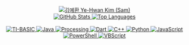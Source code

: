 <div align="center">
  <a href="https://github.com/yehwankim23?tab=repositories">
    <img src="https://capsule-render.vercel.app/api?type=soft&height=100&text=김예환%20Ye-Hwan%20Kim%20(Sam)&fontSize=50&fontAlignY=55&animation=twinkling&color=0d1117&fontColor=c9d1d9" alt="김예환 Ye-Hwan Kim (Sam)" />
  </a>
</div>

<div align="center">
  <a href="https://github.com/yehwankim23?tab=repositories">
    <img src="https://github-readme-stats.vercel.app/api?username=yehwankim23&show_icons=true&count_private=true&line_height=24&title_color=58a6ff&icon_color=8b949e&text_color=c9d1d9&bg_color=0d1117&cache_seconds=1800&custom_title=GitHub%20Stats&border_color=30363d" alt="GitHub Stats" />
  </a>
  <a href="https://github.com/yehwankim23?tab=repositories">
    <img src="https://github-readme-stats.vercel.app/api/top-langs/?username=yehwankim23&card_width=297&title_color=58a6ff&text_color=c9d1d9&bg_color=0d1117&cache_seconds=1800&layout=compact&langs_count=8&custom_title=Top%20Languages&border_color=30363d" alt="Top Languages"/>
  </a>
</div>

<br />

<div align="center">
  <a href="https://github.com/yehwankim23?tab=repositories&language=ti+program">
    <img src="https://img.shields.io/static/v1?label=2014&message=TI-BASIC&color=A0AA87" alt="TI-BASIC"/>
  </a>
  <a href="https://github.com/yehwankim23?tab=repositories&language=java">
    <img src="https://img.shields.io/static/v1?label=2015&message=Java&color=B07219" alt="Java"/>
  </a>
  <a href="https://github.com/yehwankim23?tab=repositories&language=processing">
    <img src="https://img.shields.io/static/v1?label=2018&message=Processing&color=0096D8" alt="Processing"/>
  </a>
  <a href="https://github.com/yehwankim23?tab=repositories&language=dart">
    <img src="https://img.shields.io/static/v1?label=2020&message=Dart&color=00B4AB" alt="Dart"/>
  </a>
  <a href="https://github.com/yehwankim23?tab=repositories&language=c%2B%2B">
    <img src="https://img.shields.io/static/v1?label=2020&message=C%2B%2B&color=F34B7D" alt="C++"/>
  </a>
  <a href="https://github.com/yehwankim23?tab=repositories&language=python">
    <img src="https://img.shields.io/static/v1?label=2021&message=Python&color=3572A5" alt="Python"/>
  </a>
  <a href="https://github.com/yehwankim23?tab=repositories&language=javascript">
    <img src="https://img.shields.io/static/v1?label=2021&message=JavaScript&color=F1E05A" alt="JavaScript"/>
  </a>
  <a href="https://github.com/yehwankim23?tab=repositories&language=powershell">
    <img src="https://img.shields.io/static/v1?label=2021&message=PowerShell&color=012456" alt="PowerShell"/>
  </a>
  <a href="https://github.com/yehwankim23?tab=repositories&language=vbscript">
    <img src="https://img.shields.io/static/v1?label=2021&message=VBScript&color=15DCDC" alt="VBScript"/>
  </a>
</div>
